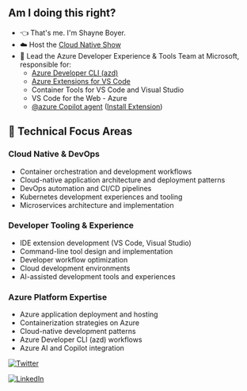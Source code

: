 <!--
**spboyer/spboyer** is a ✨ _special_ ✨ repository because its `README.md` (this file) appears on your GitHub profile.
-->

## Am I doing this right?

- 👈 That's me. I'm Shayne Boyer.
- ☁️ Host the [Cloud Native Show](https://channel9.msdn.com/Shows/The-Cloud-Native-Show?WT.mc_id=dotnet-0000-shboyer)
- 🚀 Lead the Azure Developer Experience & Tools Team at Microsoft, responsible for:
  - [Azure Developer CLI (azd)](https://aka.ms/azd)
  - [Azure Extensions for VS Code](https://github.com/Microsoft/vscode-azureresourcegroups)
  - Container Tools for VS Code and Visual Studio
  - VS Code for the Web - Azure
  - [@azure Copilot agent](https://learn.microsoft.com/en-us/azure/developer/github-copilot-azure/learn-examples) ([Install Extension](https://marketplace.visualstudio.com/items?itemName=ms-azuretools.vscode-azure-github-copilot))

## 🎯 Technical Focus Areas

### Cloud Native & DevOps
- Container orchestration and development workflows
- Cloud-native application architecture and deployment patterns
- DevOps automation and CI/CD pipelines
- Kubernetes development experiences and tooling
- Microservices architecture and implementation

### Developer Tooling & Experience
- IDE extension development (VS Code, Visual Studio)
- Command-line tool design and implementation
- Developer workflow optimization
- Cloud development environments
- AI-assisted development tools and experiences

### Azure Platform Expertise
- Azure application deployment and hosting
- Containerization strategies on Azure
- Cloud-native development patterns
- Azure Developer CLI (azd) workflows
- Azure AI and Copilot integration

[![Twitter](https://img.shields.io/twitter/url/https/twitter.com/spboyer.svg?style=social&label=Follow%20spboyer)](https://twitter.com/spboyer)

[![LinkedIn](https://img.shields.io/badge/LinkedIn-Connect-blue?style=social&logo=linkedin&label=LinkedIn)](https://linkedin.com/in/shayneboyer)



